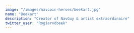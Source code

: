 ```yaml
---
image: "/images/navcoin-heroes/beekart.jpg"
name: "Beekart"
description: "Creator of NavGuy & artist extraordinaire"
twitter_user: "Rogiervdbeek"
---
```


